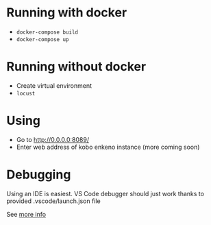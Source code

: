 # Running with docker

- `docker-compose build`
- `docker-compose up`

# Running without docker

- Create virtual environment
- `locust`

# Using

- Go to http://0.0.0.0:8089/
- Enter web address of kobo enkeno instance (more coming soon)

# Debugging

Using an IDE is easiest. VS Code debugger should just work thanks to provided .vscode/launch.json file

See [more info](https://github.com/locustio/locust/issues/613)
